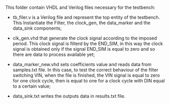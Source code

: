 This folder contain VHDL and Verilog files necessary for the testbench:

- tb_filer.v is a Verilog file and represent the top entity of the testbench. This Instantiate
  the Filter, the clock_gen, the data_marker and the data_sink components;
  
- clk_gen.vhd that generate the clock signal according to the imposed period. This clock signal 
  is filterd by the END_SIM, in this way the clock signal is obtained only if the signal END_SIM
  is equal to zero and so there are data to process available yet;
  
- data_marker_new.vhd sets coefficients value and reads data from samples.txt file. In this case,
  to test the correct behaviour of the filter switching VIN, when the file is finished, the VIN 
  signal is equal to zero for one clock cycle, then is equal to one for a clock cycle with DIN
  equal to a certain value;

- data_sink.txt writes the outputs data in results.txt file.